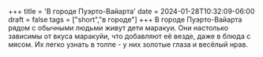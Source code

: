 +++
title = 'В городе Пуэрто-Вайарта'
date = 2024-01-28T10:32:09-06:00
draft = false
tags = ["short","в городе"]
+++
В городе Пуэрто-Вайарта рядом с обычными людьми живут дети маракуи. Они настолько зависимы от вкуса маракуйи, что добавляют её везде, даже в блюда с мясом. Их легко узнать в толпе - у них золотые глаза и весёлый нрав.
